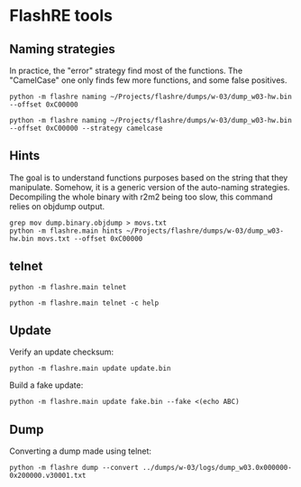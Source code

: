 # FlashRE tools

## Naming strategies

In practice, the "error" strategy find most of the functions. The "CamelCase"
one only finds few more functions, and some false positives.

```
python -m flashre naming ~/Projects/flashre/dumps/w-03/dump_w03-hw.bin --offset 0xC00000
```

```
python -m flashre naming ~/Projects/flashre/dumps/w-03/dump_w03-hw.bin --offset 0xC00000 --strategy camelcase
```

## Hints

The goal is to understand functions purposes based on the string that they
manipulate. Somehow, it is a generic version of the auto-naming strategies.
Decompiling the whole binary with r2m2 being too slow, this command relies on
objdump output.

```
grep mov dump.binary.objdump > movs.txt
python -m flashre.main hints ~/Projects/flashre/dumps/w-03/dump_w03-hw.bin movs.txt --offset 0xC00000
```

## telnet

```
python -m flashre.main telnet
```

```
python -m flashre.main telnet -c help
```

## Update

Verify an update checksum:
```
python -m flashre.main update update.bin
```

Build a fake update:
```
python -m flashre.main update fake.bin --fake <(echo ABC)
```

## Dump

Converting a dump made using telnet:
```
python -m flashre dump --convert ../dumps/w-03/logs/dump_w03.0x000000-0x200000.v30001.txt
```
